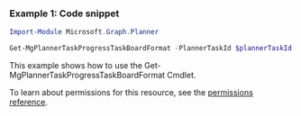 ### Example 1: Code snippet

```powershellImport-Module Microsoft.Graph.Planner

Get-MgPlannerTaskProgressTaskBoardFormat -PlannerTaskId $plannerTaskId
```
This example shows how to use the Get-MgPlannerTaskProgressTaskBoardFormat Cmdlet.
To learn about permissions for this resource, see the [permissions reference](/graph/permissions-reference).

